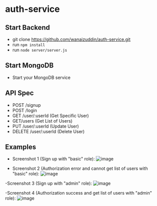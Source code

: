 # auth-service

## Start Backend
- git clone https://github.com/wanaizuddin/auth-service.git
- run `npm install`
- run `node server/server.js` 

## Start MongoDB
- Start your MongoDB service

## API Spec
- POST /signup
- POST /login
- GET /user/:userId (Get Specific User)
- GET/users (Get List of Users)
- PUT /user/:userId (Update User)
- DELETE /user/:userId (Delete User)

## Examples
- Screenshot 1 (Sign up with "basic" role):
![image](https://user-images.githubusercontent.com/85466137/121219168-00536300-c8b6-11eb-8e38-69a92a73d0ef.png)

- Screenshot 2 (Authorization error and cannot get list of users with "basic" role):
![image](https://user-images.githubusercontent.com/85466137/121219438-44defe80-c8b6-11eb-8eb7-389dc0b745ca.png)

-Screenshot 3 (Sign up with "admin" role):
![image](https://user-images.githubusercontent.com/85466137/121219686-8b345d80-c8b6-11eb-9161-2df5dc491d85.png)

-Screenshot 4 (Authorization success and get list of users with "admin" role):
![image](https://user-images.githubusercontent.com/85466137/121219739-9a1b1000-c8b6-11eb-93e8-bb1388b9d847.png)

